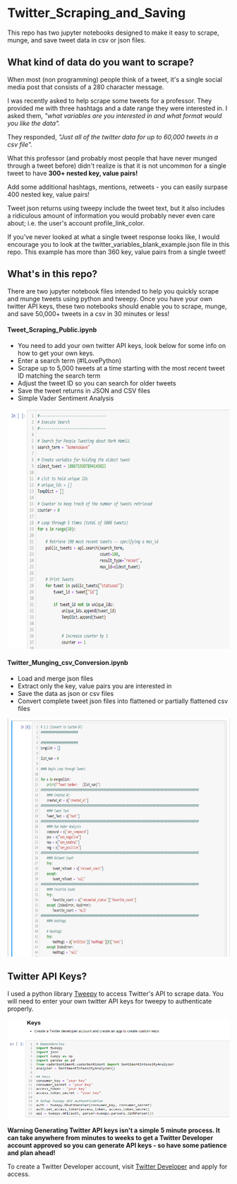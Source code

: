 # Twitter_Scraping_and_Saving

This repo has two jupyter notebooks designed to make it easy to scrape, munge, and save tweet data in csv or json files.

## What kind of data do you want to scrape?

When most (non programming) people think of a tweet, it's a single social media post that consists of a 280 character message.

I was recently asked to help scrape some tweets for a professor. They provided me with three hashtags and a date range they were interested in. I asked them, <i>"what variables are you interested in and what format would you like the data".</i>

They responded, <i>"Just all of the twitter data for up to 60,000 tweets in a csv file".</i>

What this professor (and probably most people that have never munged through a tweet before) didn't realize is that it is not uncommon for a single tweet to have <b>300+ nested key, value pairs!</b>

Add some additional hashtags, mentions, retweets - you can easily surpase 400 nested key, value pairs!

Tweet json returns using tweepy include the tweet text, but it also includes a ridiculous amount of information you would probably never even care about; i.e. the user's account profile_link_color.

If you've never looked at what a single tweet response looks like, I would encourage you to look at the twitter_variables_blank_example.json file in this repo. This example has more than 360 key, value pairs from a single tweet!

## What's in this repo?
There are two jupyter notebook files intended to help you quickly scrape and munge tweets using python and tweepy.
Once you have your own twitter API keys, these two notebooks should enable you to scrape, munge, and save 50,000+ tweets in a csv in 30 minutes or less!

#### Tweet_Scraping_Public.ipynb
 - You need to add your own twitter API keys, look below for some info on how to get your own keys.
 - Enter a search term (#ILovePython)
 - Scrape up to 5,000 tweets at a time starting with the most recent tweet ID matching the search term
 - Adjust the tweet ID so you can search for older tweets
 - Save the tweet returns in JSON and CSV files
 - Simple Vader Sentiment Analysis

<p align="center">
<img src="img/tweet_scraping_code_example.png" width="600" height="545" title="screenshot">
</p>

#### Twitter_Munging_csv_Conversion.ipynb
 - Load and merge json files
 - Extract only the key, value pairs you are interested in
 - Save the data as json or csv files
 - Convert complete tweet json files into flattened or partially flattened csv files

<p align="center">
<img src="img/tweet_sorting_code_example.png" width="800" height="539" title="screenshot">
</p>

## Twitter API Keys?
 
 I used a python library <a href="https://github.com/tweepy/tweepy">Tweepy</a> to access Twitter's API to scrape data.
 You will need to enter your own twitter API keys for tweepy to authenticate properly.
 
 <p align="center">
<img src="img/twitter_keys.png" width="600" height="227" title="screenshot">
</p>
 
 <b>Warning Generating Twitter API keys isn't a simple 5 minute process. It can take anywhere from minutes to weeks to get a Twitter Developer account approved so you can generate API keys - so have some patience and plan ahead!</b>
 
To create a Twitter Developer account, visit <a href="https://developer.twitter.com/en/apply-for-access.html">Twitter Developer</a> and apply for access. 


 
 

